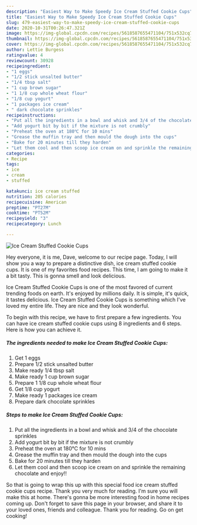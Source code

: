 ```yaml
---
description: "Easiest Way to Make Speedy Ice Cream Stuffed Cookie Cups"
title: "Easiest Way to Make Speedy Ice Cream Stuffed Cookie Cups"
slug: 479-easiest-way-to-make-speedy-ice-cream-stuffed-cookie-cups
date: 2020-10-31T00:26:47.321Z
image: https://img-global.cpcdn.com/recipes/5618587655471104/751x532cq70/ice-cream-stuffed-cookie-cups-recipe-main-photo.jpg
thumbnail: https://img-global.cpcdn.com/recipes/5618587655471104/751x532cq70/ice-cream-stuffed-cookie-cups-recipe-main-photo.jpg
cover: https://img-global.cpcdn.com/recipes/5618587655471104/751x532cq70/ice-cream-stuffed-cookie-cups-recipe-main-photo.jpg
author: Lettie Burgess
ratingvalue: 4
reviewcount: 30928
recipeingredient:
- "1 eggs"
- "1/2 stick unsalted butter"
- "1/4 tbsp salt"
- "1 cup brown sugar"
- "1 1/8 cup whole wheat flour"
- "1/8 cup yogurt"
- "1 packages ice cream"
- " dark chocolate sprinkles"
recipeinstructions:
- "Put all the ingredients in a bowl and whisk and 3/4 of the chocolate sprinkles"
- "Add yogurt bit by bit if the mixture is not crumbly"
- "Preheat the oven at 180℃ for 10 mins"
- "Grease the muffin tray and then mould the dough into the cups"
- "Bake for 20 minutes till they harden"
- "Let them cool and then scoop ice cream on and sprinkle the remaining chocolate and enjoy!!"
categories:
- Recipe
tags:
- ice
- cream
- stuffed

katakunci: ice cream stuffed 
nutrition: 205 calories
recipecuisine: American
preptime: "PT27M"
cooktime: "PT52M"
recipeyield: "3"
recipecategory: Lunch

---
```



![Ice Cream Stuffed Cookie Cups](https://img-global.cpcdn.com/recipes/5618587655471104/751x532cq70/ice-cream-stuffed-cookie-cups-recipe-main-photo.jpg)

Hey everyone, it is me, Dave, welcome to our recipe page. Today, I will show you a way to prepare a distinctive dish, ice cream stuffed cookie cups. It is one of my favorites food recipes. This time, I am going to make it a bit tasty. This is gonna smell and look delicious.

Ice Cream Stuffed Cookie Cups is one of the most favored of current trending foods on earth. It's enjoyed by millions daily. It is simple, it's quick, it tastes delicious. Ice Cream Stuffed Cookie Cups is something which I've loved my entire life. They are nice and they look wonderful.




To begin with this recipe, we have to first prepare a few ingredients. You can have ice cream stuffed cookie cups using 8 ingredients and 6 steps. Here is how you can achieve it.

<!--inarticleads1-->

##### The ingredients needed to make Ice Cream Stuffed Cookie Cups:

1. Get 1 eggs
1. Prepare 1/2 stick unsalted butter
1. Make ready 1/4 tbsp salt
1. Make ready 1 cup brown sugar
1. Prepare 1 1/8 cup whole wheat flour
1. Get 1/8 cup yogurt
1. Make ready 1 packages ice cream
1. Prepare  dark chocolate sprinkles




<!--inarticleads2-->

##### Steps to make Ice Cream Stuffed Cookie Cups:

1. Put all the ingredients in a bowl and whisk and 3/4 of the chocolate sprinkles
1. Add yogurt bit by bit if the mixture is not crumbly
1. Preheat the oven at 180℃ for 10 mins
1. Grease the muffin tray and then mould the dough into the cups
1. Bake for 20 minutes till they harden
1. Let them cool and then scoop ice cream on and sprinkle the remaining chocolate and enjoy!!




So that is going to wrap this up with this special food ice cream stuffed cookie cups recipe. Thank you very much for reading. I'm sure you will make this at home. There's gonna be more interesting food in home recipes coming up. Don't forget to save this page in your browser, and share it to your loved ones, friends and colleague. Thank you for reading. Go on get cooking!
